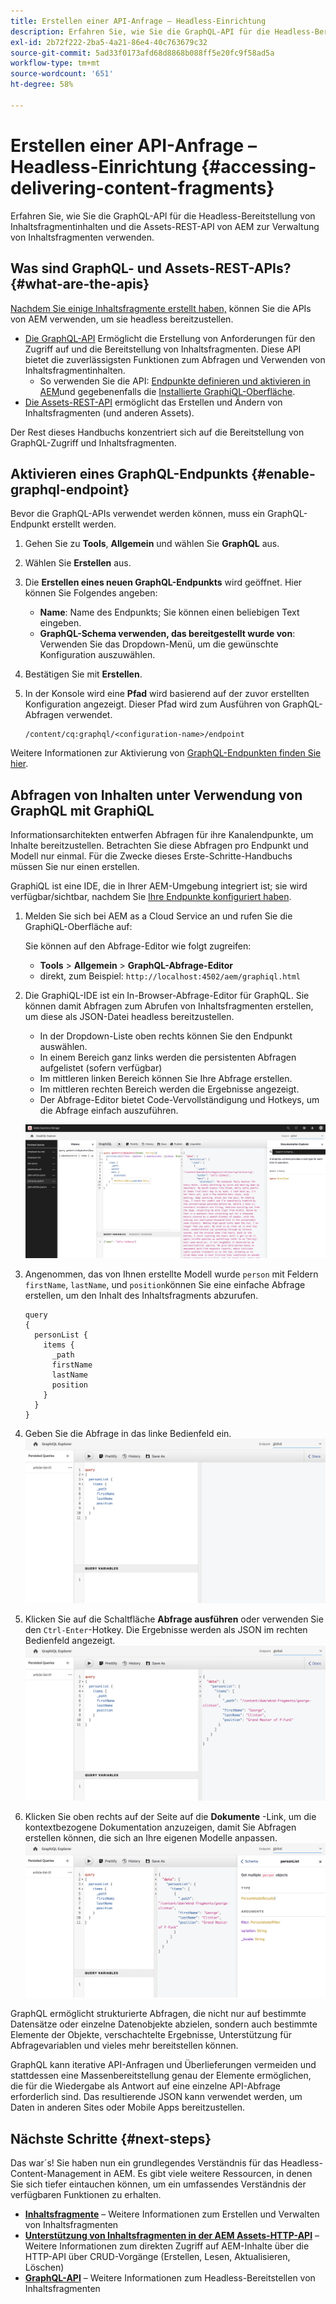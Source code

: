 ```yaml
---
title: Erstellen einer API-Anfrage – Headless-Einrichtung
description: Erfahren Sie, wie Sie die GraphQL-API für die Headless-Bereitstellung von Inhaltsfragmentinhalten und die Assets-REST-API von AEM zur Verwaltung von Inhaltsfragmenten verwenden.
exl-id: 2b72f222-2ba5-4a21-86e4-40c763679c32
source-git-commit: 5ad33f0173afd68d8868b088ff5e20fc9f58ad5a
workflow-type: tm+mt
source-wordcount: '651'
ht-degree: 58%

---
```


# Erstellen einer API-Anfrage – Headless-Einrichtung {#accessing-delivering-content-fragments}

Erfahren Sie, wie Sie die GraphQL-API für die Headless-Bereitstellung von Inhaltsfragmentinhalten und die Assets-REST-API von AEM zur Verwaltung von Inhaltsfragmenten verwenden.

## Was sind GraphQL- und Assets-REST-APIs? {#what-are-the-apis}

[Nachdem Sie einige Inhaltsfragmente erstellt haben,](create-content-fragment.md) können Sie die APIs von AEM verwenden, um sie headless bereitzustellen.

* [Die GraphQL-API](/help/headless/graphql-api/content-fragments.md) Ermöglicht die Erstellung von Anforderungen für den Zugriff auf und die Bereitstellung von Inhaltsfragmenten. Diese API bietet die zuverlässigsten Funktionen zum Abfragen und Verwenden von Inhaltsfragmentinhalten.
   * So verwenden Sie die API: [Endpunkte definieren und aktivieren in AEM](/help/headless/graphql-api/graphql-endpoint.md)und gegebenenfalls die [Installierte GraphiQL-Oberfläche](/help/headless/graphql-api/graphiql-ide.md).
* [Die Assets-REST-API](/help/assets/content-fragments/assets-api-content-fragments.md) ermöglicht das Erstellen und Ändern von Inhaltsfragmenten (und anderen Assets).

Der Rest dieses Handbuchs konzentriert sich auf die Bereitstellung von GraphQL-Zugriff und Inhaltsfragmenten.

## Aktivieren eines GraphQL-Endpunkts {#enable-graphql-endpoint}

Bevor die GraphQL-APIs verwendet werden können, muss ein GraphQL-Endpunkt erstellt werden.

1. Gehen Sie zu **Tools**, **Allgemein** und wählen Sie **GraphQL** aus.
1. Wählen Sie **Erstellen** aus.
1. Die **Erstellen eines neuen GraphQL-Endpunkts** wird geöffnet. Hier können Sie Folgendes angeben:
   * **Name**: Name des Endpunkts; Sie können einen beliebigen Text eingeben.
   * **GraphQL-Schema verwenden, das bereitgestellt wurde von**: Verwenden Sie das Dropdown-Menü, um die gewünschte Konfiguration auszuwählen.
1. Bestätigen Sie mit **Erstellen**.
1. In der Konsole wird eine **Pfad** wird basierend auf der zuvor erstellten Konfiguration angezeigt. Dieser Pfad wird zum Ausführen von GraphQL-Abfragen verwendet.

   ```
   /content/cq:graphql/<configuration-name>/endpoint
   ```

Weitere Informationen zur Aktivierung von [GraphQL-Endpunkten finden Sie hier](/help/headless/graphql-api/graphql-endpoint.md).

## Abfragen von Inhalten unter Verwendung von GraphQL mit GraphiQL

Informationsarchitekten entwerfen Abfragen für ihre Kanalendpunkte, um Inhalte bereitzustellen. Betrachten Sie diese Abfragen pro Endpunkt und Modell nur einmal. Für die Zwecke dieses Erste-Schritte-Handbuchs müssen Sie nur einen erstellen.

GraphiQL ist eine IDE, die in Ihrer AEM-Umgebung integriert ist; sie wird verfügbar/sichtbar, nachdem Sie [Ihre Endpunkte konfiguriert haben](#enable-graphql-endpoint).

1. Melden Sie sich bei AEM as a Cloud Service an und rufen Sie die GraphiQL-Oberfläche auf:

   Sie können auf den Abfrage-Editor wie folgt zugreifen:

   * **Tools** > **Allgemein** > **GraphQL-Abfrage-Editor**
   * direkt, zum Beispiel: `http://localhost:4502/aem/graphiql.html`

1. Die GraphiQL-IDE ist ein In-Browser-Abfrage-Editor für GraphQL. Sie können damit Abfragen zum Abrufen von Inhaltsfragmenten erstellen, um diese als JSON-Datei headless bereitzustellen.
   * In der Dropdown-Liste oben rechts können Sie den Endpunkt auswählen.
   * In einem Bereich ganz links werden die persistenten Abfragen aufgelistet (sofern verfügbar)
   * Im mittleren linken Bereich können Sie Ihre Abfrage erstellen.
   * Im mittleren rechten Bereich werden die Ergebnisse angezeigt.
   * Der Abfrage-Editor bietet Code-Vervollständigung und Hotkeys, um die Abfrage einfach auszuführen.

   ![GraphiQL-Editor](../assets/graphiql.png)

1. Angenommen, das von Ihnen erstellte Modell wurde `person` mit Feldern `firstName`, `lastName`, und `position`können Sie eine einfache Abfrage erstellen, um den Inhalt des Inhaltsfragments abzurufen.

   ```text
   query 
   {
     personList {
       items {
         _path
         firstName
         lastName
         position
       }
     }
   }
   ```

1. Geben Sie die Abfrage in das linke Bedienfeld ein.
   ![GraphiQL-Abfrage](../assets/graphiql-query.png)

1. Klicken Sie auf die Schaltfläche **Abfrage ausführen** oder verwenden Sie den `Ctrl-Enter`-Hotkey. Die Ergebnisse werden als JSON im rechten Bedienfeld angezeigt.
   ![GraphiQL-Ergebnisse](../assets/graphiql-results.png)

1. Klicken Sie oben rechts auf der Seite auf die **Dokumente** -Link, um die kontextbezogene Dokumentation anzuzeigen, damit Sie Abfragen erstellen können, die sich an Ihre eigenen Modelle anpassen.
   ![GraphiQL-Dokumentation](../assets/graphiql-documentation.png)

GraphQL ermöglicht strukturierte Abfragen, die nicht nur auf bestimmte Datensätze oder einzelne Datenobjekte abzielen, sondern auch bestimmte Elemente der Objekte, verschachtelte Ergebnisse, Unterstützung für Abfragevariablen und vieles mehr bereitstellen können.

GraphQL kann iterative API-Anfragen und Überlieferungen vermeiden und stattdessen eine Massenbereitstellung genau der Elemente ermöglichen, die für die Wiedergabe als Antwort auf eine einzelne API-Abfrage erforderlich sind. Das resultierende JSON kann verwendet werden, um Daten in anderen Sites oder Mobile Apps bereitzustellen.

## Nächste Schritte {#next-steps}

Das war´s! Sie haben nun ein grundlegendes Verständnis für das Headless-Content-Management in AEM. Es gibt viele weitere Ressourcen, in denen Sie sich tiefer eintauchen können, um ein umfassendes Verständnis der verfügbaren Funktionen zu erhalten.

* **[Inhaltsfragmente](/help/sites-cloud/administering/content-fragments/content-fragments.md)** – Weitere Informationen zum Erstellen und Verwalten von Inhaltsfragmenten
* **[Unterstützung von Inhaltsfragmenten in der AEM Assets-HTTP-API](/help/assets/content-fragments/assets-api-content-fragments.md)** – Weitere Informationen zum direkten Zugriff auf AEM-Inhalte über die HTTP-API über CRUD-Vorgänge (Erstellen, Lesen, Aktualisieren, Löschen)
* **[GraphQL-API](/help/headless/graphql-api/content-fragments.md)** – Weitere Informationen zum Headless-Bereitstellen von Inhaltsfragmenten
